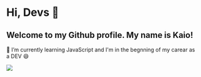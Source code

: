 # Hi, Devs 👋
## Welcome to my Github profile. My name is Kaio!
🌱 I’m currently learning JavaScript and I'm in the begnning of my carear as a DEV 😄

<div>
<a href="https://www.linkedin.com/in/kaio-andrade-694632186/" target="_blank"><img loading="lazy" src="https://img.shields.io/badge/-LinkedIn-%230077B5?style=for-the-badge&logo=linkedin&logoColor=white" target="_blank"></a>   
</div>
